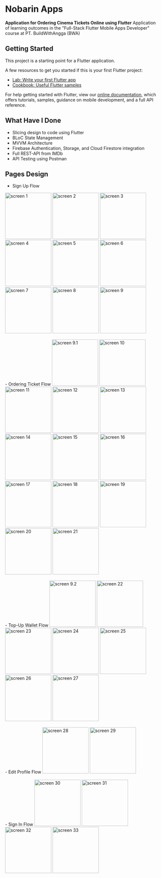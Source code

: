 # Nobarin Apps

**Application for Ordering Cinema Tickets Online using Flutter**
Application of learning outcomes in the "Full-Stack Flutter Mobile Apps Developer" course at PT. BuildWithAngga (BWA)

## Getting Started

This project is a starting point for a Flutter application.

A few resources to get you started if this is your first Flutter project:

- [Lab: Write your first Flutter app](https://flutter.dev/docs/get-started/codelab)
- [Cookbook: Useful Flutter samples](https://flutter.dev/docs/cookbook)

For help getting started with Flutter, view our
[online documentation](https://flutter.dev/docs), which offers tutorials,
samples, guidance on mobile development, and a full API reference.

## What Have I Done
- Slicing design to code using Flutter
- BLoC State Management
- MVVM Architecture
- Firebase Authentication, Storage, and Cloud Firestore integration
- Full REST-API from IMDb
- API Testing using Postman

## Pages Design

- Sign Up Flow
<img width="150" alt="screen 1" src="https://github.com/fadillahmuhammad/NobarinApps/assets/74767974/95be70ed-aae7-4068-a1b6-8347d53177b0">
<img width="150" alt="screen 2" src="https://github.com/fadillahmuhammad/NobarinApps/assets/74767974/d8a76c85-1532-46b8-8df6-86ec1b2c7b0d">
<img width="150" alt="screen 3" src="https://github.com/fadillahmuhammad/NobarinApps/assets/74767974/32ff0085-0f04-4228-8fcb-ef01cbe41624">
<img width="150" alt="screen 4" src="https://github.com/fadillahmuhammad/NobarinApps/assets/74767974/9718b3e5-e35b-4acb-91c9-e95f362f8b56">
<img width="150" alt="screen 5" src="https://github.com/fadillahmuhammad/NobarinApps/assets/74767974/ccee2433-20f7-4832-86f9-054fe78e3e5d">
<img width="150" alt="screen 6" src="https://github.com/fadillahmuhammad/NobarinApps/assets/74767974/413ce838-042b-4bd7-9163-15c4053be9a4">
<img width="150" alt="screen 7" src="https://github.com/fadillahmuhammad/NobarinApps/assets/74767974/316b41ee-0198-4515-b318-5cf5de064c72">
<img width="150" alt="screen 8" src="https://github.com/fadillahmuhammad/NobarinApps/assets/74767974/f8b38af7-12fb-4589-8bb9-043d8df5badd">
<img width="150" alt="screen 9" src="https://github.com/fadillahmuhammad/NobarinApps/assets/74767974/0facc064-a7ce-4c67-b04b-26ba795aaf65">
<br /><br />
- Ordering Ticket Flow
<img width="150" alt="screen 9.1" src="https://github.com/fadillahmuhammad/NobarinApps/assets/74767974/0facc064-a7ce-4c67-b04b-26ba795aaf65">
<img width="150" alt="screen 10" src="https://github.com/fadillahmuhammad/NobarinApps/assets/74767974/c6b483d9-45fe-4483-8261-f5d9fa57ec86">
<img width="150" alt="screen 11" src="https://github.com/fadillahmuhammad/NobarinApps/assets/74767974/02a1463f-277c-4035-9643-6986ef303bf3">
<img width="150" alt="screen 12" src="https://github.com/fadillahmuhammad/NobarinApps/assets/74767974/12666b2e-07cf-47be-936a-feb04dd5f2fc">
<img width="150" alt="screen 13" src="https://github.com/fadillahmuhammad/NobarinApps/assets/74767974/e968dfc1-b903-44ac-99ad-8596a7a0a583">
<img width="150" alt="screen 14" src="https://github.com/fadillahmuhammad/NobarinApps/assets/74767974/fda5e0e0-cb95-459b-9a39-1fcb7e721ffa">
<img width="150" alt="screen 15" src="https://github.com/fadillahmuhammad/NobarinApps/assets/74767974/7b38ca40-69b7-4824-be42-008b0f69a699">
<img width="150" alt="screen 16" src="https://github.com/fadillahmuhammad/NobarinApps/assets/74767974/5ef437b7-7606-4639-9c99-163497ca9e43">
<img width="150" alt="screen 17" src="https://github.com/fadillahmuhammad/NobarinApps/assets/74767974/7d38a958-2592-4482-aa32-3dec362991d9">
<img width="150" alt="screen 18" src="https://github.com/fadillahmuhammad/NobarinApps/assets/74767974/9220c359-8ce4-4632-bacc-55b19188a4c6">
<img width="150" alt="screen 19" src="https://github.com/fadillahmuhammad/NobarinApps/assets/74767974/0d5914c2-7b3a-4945-86dc-21c44361c031">
<img width="150" alt="screen 20" src="https://github.com/fadillahmuhammad/NobarinApps/assets/74767974/69ac5da1-8699-435e-a191-b125e00133e3">
<img width="150" alt="screen 21" src="https://github.com/fadillahmuhammad/NobarinApps/assets/74767974/b266789c-8cac-4eae-9620-05c1b979b99d">
<br /><br />
- Top-Up Wallet Flow
<img width="150" alt="screen 9.2" src="https://github.com/fadillahmuhammad/NobarinApps/assets/74767974/0facc064-a7ce-4c67-b04b-26ba795aaf65">
<img width="150" alt="screen 22" src="https://github.com/fadillahmuhammad/NobarinApps/assets/74767974/77bf9914-9108-435c-90e7-5f6b0e822eb8">
<img width="150" alt="screen 23" src="https://github.com/fadillahmuhammad/NobarinApps/assets/74767974/a8afb573-8725-4865-b5b6-6222039ba298">
<img width="150" alt="screen 24" src="https://github.com/fadillahmuhammad/NobarinApps/assets/74767974/14db15b4-7284-46bf-9b31-d2d5f94c4e71">
<img width="150" alt="screen 25" src="https://github.com/fadillahmuhammad/NobarinApps/assets/74767974/c16dbbc2-bd23-48be-9235-5d256e3c3a78">
<img width="150" alt="screen 26" src="https://github.com/fadillahmuhammad/NobarinApps/assets/74767974/1dfdad99-5336-41e1-abcf-7855b7afb49e">
<img width="150" alt="screen 27" src="https://github.com/fadillahmuhammad/NobarinApps/assets/74767974/95c4df92-6294-4c2a-a9c8-eb8ac822d2fb">
<br /><br />
- Edit Profile Flow
<img width="150" alt="screen 28" src="https://github.com/fadillahmuhammad/NobarinApps/assets/74767974/c5aa326a-f35b-4d40-9da8-0f54d78fb092">
<img width="150" alt="screen 29" src="https://github.com/fadillahmuhammad/NobarinApps/assets/74767974/47b61629-92fc-4444-bbbe-e4c8cffea12b">
<br /><br />
- Sign In Flow
<img width="150" alt="screen 30" src="https://github.com/fadillahmuhammad/NobarinApps/assets/74767974/dee5a461-5dd0-4d38-a69c-fd6e9857dde6">
<img width="150" alt="screen 31" src="https://github.com/fadillahmuhammad/NobarinApps/assets/74767974/cc29f466-b288-469d-9d25-e2fce5bc9c96">
<img width="150" alt="screen 32" src="https://github.com/fadillahmuhammad/NobarinApps/assets/74767974/1bab5e55-8d48-4a84-829d-8f1aeea13989">
<img width="150" alt="screen 33" src="https://github.com/fadillahmuhammad/NobarinApps/assets/74767974/43e461a4-6ec5-433b-8244-1b3d1fa07538">
